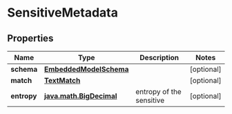 
# SensitiveMetadata

## Properties
Name | Type | Description | Notes
------------ | ------------- | ------------- | -------------
**schema** | [**EmbeddedModelSchema**](EmbeddedModelSchema.md) |  |  [optional]
**match** | [**TextMatch**](TextMatch.md) |  |  [optional]
**entropy** | [**java.math.BigDecimal**](java.math.BigDecimal) | entropy of the sensitive |  [optional]



